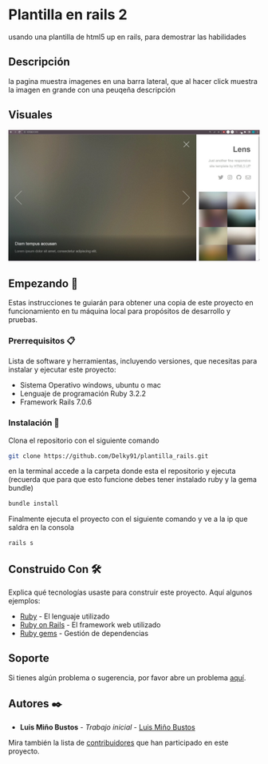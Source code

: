 # Plantilla en rails 2

usando una plantilla de html5 up en rails, para demostrar las habilidades

## Descripción

la pagina muestra imagenes en una barra lateral, que al hacer click muestra la imagen en grande con una peuqeña descripción

## Visuales

![vista del sitio usando imagenes blur que pueden ser facilmente cambiadas por lorem pictum](public/Lens.png)

## Empezando 🚀

Estas instrucciones te guiarán para obtener una copia de este proyecto en funcionamiento en tu máquina local para propósitos de desarrollo y pruebas.

### Prerrequisitos 📋

Lista de software y herramientas, incluyendo versiones, que necesitas para instalar y ejecutar este proyecto:

- Sistema Operativo windows, ubuntu o mac
- Lenguaje de programación Ruby 3.2.2
- Framework Rails 7.0.6

### Instalación 🔧

Clona el repositorio con el siguiente comando

```bash
git clone https://github.com/Delky91/plantilla_rails.git
```

en la terminal accede a la carpeta donde esta el repositorio y ejecuta
(recuerda que para que esto funcione debes tener instalado ruby y la gema bundle)

```bash
bundle install
```

Finalmente ejecuta el proyecto con el siguiente comando y ve a la ip que saldra en la consola

```bash
rails s
```

## Construido Con 🛠️

Explica qué tecnologías usaste para construir este proyecto. Aquí algunos ejemplos:

- [Ruby](https://www.ruby-lang.org/es/) - El lenguaje utilizado
- [Ruby on Rails](https://rubyonrails.org) - El framework web utilizado
- [Ruby gems](https://rubygems.org) - Gestión de dependencias

## Soporte

Si tienes algún problema o sugerencia, por favor abre un problema [aquí](https://github.com/Delky91/plantilla_rails/issues).

## Autores ✒️

- **Luis Miño Bustos** - _Trabajo inicial_ - [Luis Miño Bustos](https://github.com/Delky91)

Mira también la lista de [contribuidores](https://github.com/Delky91/plantilla_rails/contributors) que han participado en este proyecto.

